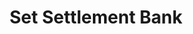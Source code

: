 ---
title: Set Settlement Bank
excerpt: >-
  Set the bank account information which will be used for settlement. Only call
  this if you want the money processed

  from credit card transactions to be sent to a company bank account.
api:
  file: swagger (2).json
  operationId: SetSettlementBank
hidden: false
---